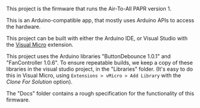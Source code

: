 This project is the firmware that runs the Air-To-All PAPR version 1.

This is an Arduino-compatible app, that mostly uses Arduino APIs to access the hardware.

This project can be built with either the Arduino IDE, or Visual Studio with the [Visual Micro](https://www.visualmicro.com) extension.

This project uses the Arduino libraries "ButtonDebounce 1.0.1" and "FanController 1.0.6". To ensure repeatable builds, we keep a copy of these libraries in the visual studio project, in the "Libraries" folder. (It's easy to do this in Visual Micro, using `Extensions > vMicro > Add Library` with the *Clone For Solution* option).

The "Docs" folder contains a rough specification for the functionality of this firmware. 


